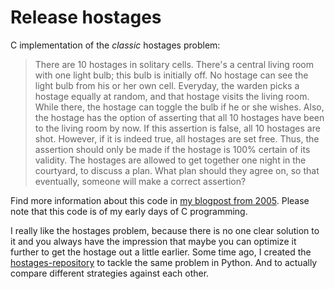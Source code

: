 # Release hostages
C implementation of the _classic_ hostages problem:

> There are 10 hostages in solitary cells.
> There's a central living room with one light bulb; this bulb is initially off.
> No hostage can see the light bulb from his or her own cell.
> Everyday, the warden picks a hostage equally at random, and that hostage visits the living room.
> While there, the hostage can toggle the bulb if he or she wishes.
> Also, the hostage has the option of asserting that all 10 hostages have been to the living room by now.
> If this assertion is false, all 10 hostages are shot.
> However, if it is indeed true, all hostages are set free.
> Thus, the assertion should only be made if the hostage is 100% certain of its validity.
> The hostages are allowed to get together one night in the courtyard, to discuss a plan.
> What plan should they agree on, so that eventually, someone will make a correct assertion?

Find more information about this code in [my blogpost from 2005](http://metaodi.ch/posts/2005/04/release-hostages/). Please note that this code is of my early days of C programming.

I really like the hostages problem, because there is no one clear solution to it and you always have the impression that maybe you can optimize it further to get the hostage out a little earlier.
Some time ago, I created the [hostages-repository](https://github.com/metaodi/hostages) to tackle the same problem in Python. And to actually compare different strategies against each other.

